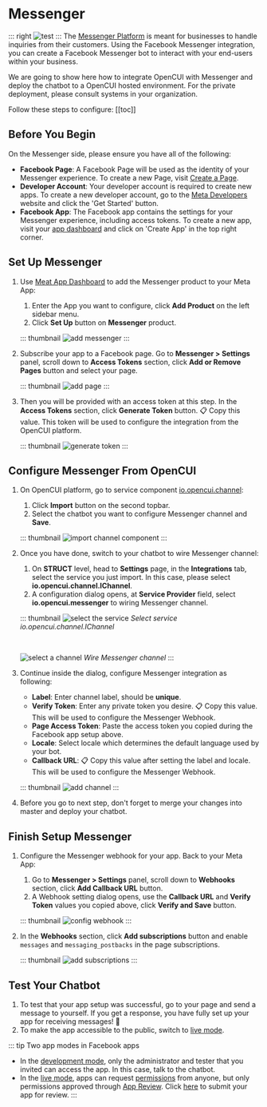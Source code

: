 # Messenger
::: right
![test](/images/channelConfig/messenger/test.png)
:::
The [Messenger Platform](https://developers.facebook.com/docs/messenger-platform/introduction) is meant for businesses to handle inquiries from their customers. Using the Facebook Messenger integration, you can create a Facebook Messenger bot to interact with your end-users within your business. 

We are going to show here how to integrate OpenCUI with Messenger and deploy the chatbot to a OpenCUI hosted environment. For the private deployment, please consult systems in your organization.

Follow these steps to configure:
[[toc]]

## Before You Begin
On the Messenger side, please ensure you have all of the following:
- **Facebook Page**: A Facebook Page will be used as the identity of your Messenger experience. To create a new Page, visit [Create a Page](https://www.facebook.com/pages/create).
- **Developer Account**: Your developer account is required to create new apps. To create a new developer account, go to the [Meta Developers](https://developers.facebook.com/) website and click the 'Get Started' button.
- **Facebook App**: The Facebook app contains the settings for your Messenger experience, including access tokens. To create a new app, visit your [app dashboard](https://developers.facebook.com/apps) and click on 'Create App' in the top right corner.


## Set Up Messenger
1. Use [Meat App Dashboard](https://developers.facebook.com/apps) to add the Messenger product to your Meta App: 
   1. Enter the App you want to configure, click **Add Product** on the left sidebar menu. 
   2. Click **Set Up** button on **Messenger** product.

   ::: thumbnail
   ![add messenger](/images/channelConfig/messenger/add-messenger.png)
   :::

2. Subscribe your app to a Facebook page. Go to **Messenger > Settings** panel, scroll down to **Access Tokens** section, click **Add or Remove Pages** button and select your page.

   ::: thumbnail
   ![add page](/images/channelConfig/messenger/add-page.png)
   :::

3. Then you will be provided with an access token at this step. In the **Access Tokens** section, click **Generate Token** button. :clipboard: Copy this value. This token will be used to configure the integration from the OpenCUI platform.

   ::: thumbnail
   ![generate token](/images/channelConfig/messenger/generate-token.png)
   :::

## Configure Messenger From OpenCUI

1. On OpenCUI platform, go to service component [io.opencui.channel](https://build.opencui.io/org/633db11928e4f04b5f8443b4/agent/63479c58bb57d84573e65ee8/service_schema): 
   1. Click **Import** button on the second topbar.
   2. Select the chatbot you want to configure Messenger channel and **Save**.

   ::: thumbnail
   ![import channel component](/images/channelConfig/overview/import-channel.png)
   :::

2. Once you have done, switch to your chatbot to wire Messenger channel:
   1. On **STRUCT** level, head to **Settings** page, in the **Integrations** tab, select the service you just import. In this case, please select **io.opencui.channel.IChannel**.
   2. A configuration dialog opens, at **Service Provider** field, select **io.opencui.messenger** to wiring Messenger channel.

   ::: thumbnail
   ![select the service](/images/channelConfig/overview/select-service.png)
   *Select service io.opencui.channel.IChannel*

   <br>

   ![select a channel](/images/channelConfig/overview/select-channel.png)
   *Wire Messenger channel*
   :::

3. Continue inside the dialog, configure Messenger integration as following: 
   - **Label**: Enter channel label, should be **unique**.
   - **Verify Token**: Enter any private token you desire. :clipboard: Copy this value. This will be used to configure the Messenger Webhook. 
   - **Page Access Token**: Paste the access token you copied during the Facebook app setup above.
   - **Locale**: Select locale which determines the default language used by your bot.
   - **Callback URL**: :clipboard: Copy this value after setting the label and locale. This will be used to configure the Messenger Webhook. 

   ::: thumbnail
   ![add channel](/images/channelConfig/messenger/add-channel.png)
   :::

4. Before you go to next step, don't forget to merge your changes into master and deploy your chatbot.

## Finish Setup Messenger

1. Configure the Messenger webhook for your app. Back to your Meta App:
   1. Go to **Messenger > Settings** panel, scroll down to **Webhooks** section, click **Add Callback URL** button. 
   2. A Webhook setting dialog opens, use the **Callback URL** and **Verify Token** values you copied above, click **Verify and Save** button. 

   ::: thumbnail
   ![config webhook](/images/channelConfig/messenger/config-webhook.png)
   :::

2. In the **Webhooks** section, click **Add subscriptions** button and enable `messages` and `messaging_postbacks` in the page subscriptions.

   ::: thumbnail
   ![add subscriptions](/images/channelConfig/messenger/add-subscriptions.png)
   :::

## Test Your Chatbot

1. To test that your app setup was successful, go to your page and send a message to yourself. If you get a response, you have fully set up your app for receiving messages! :tada:
2. To make the app accessible to the public, switch to [live mode](https://developers.facebook.com/docs/development/build-and-test/app-modes#live-mode).

::: tip Two app modes in Facebook apps
- In the [development mode](https://developers.facebook.com/docs/development/build-and-test/app-modes#development-mode), only the administrator and tester that you invited can access the app. In this case, talk to the chatbot.
- In the [live mode](https://developers.facebook.com/docs/development/build-and-test/app-modes#live-mode), apps can request [permissions](https://developers.facebook.com/docs/permissions/reference) from anyone, but only permissions approved through [App Review](https://developers.facebook.com/docs/app-review). Click [here](https://developers.facebook.com/docs/messenger-platform/app-review/) to submit your app for review.
:::